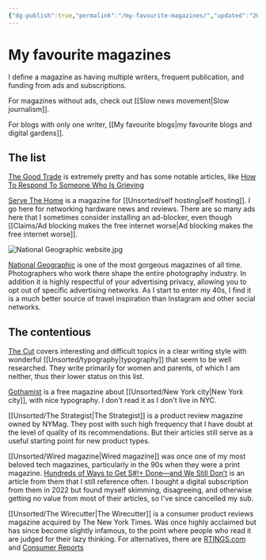 ```yaml
---
{"dg-publish":true,"permalink":"/my-favourite-magazines/","updated":"2025-05-04T09:22:58.244-07:00"}
---
```



# My favourite magazines

I define a magazine as having multiple writers, frequent publication, and funding from ads and subscriptions.

For magazines without ads, check out [[Slow news movement\|Slow journalism]].

For blogs with only one writer, [[My favourite blogs\|my favourite blogs and digital gardens]].

## The list

[The Good Trade](https://www.thegoodtrade.com/) is extremely pretty and has some notable articles, like [How To Respond To Someone Who Is Grieving](https://www.thegoodtrade.com/features/how-to-respond-to-someone-who-is-grieving/)

[Serve The Home](https://www.servethehome.com/) is a magazine for [[Unsorted/self hosting\|self hosting]]. I go here for networking hardware news and reviews. There are so many ads here that I sometimes consider installing an ad-blocker, even though [[Claims/Ad blocking makes the free internet worse\|Ad blocking makes the free internet worse]].

![National Geographic website.jpg](/img/user/Embeds/National%20Geographic%20website.jpg)

[National Geographic](https://www.nationalgeographic.com/) is one of the most gorgeous magazines of all time. Photographers who work there shape the entire photography industry. In addition it is highly respectful of your advertising privacy, allowing you to opt out of specific advertising networks. As I start to enter my 40s, I find it is a much better source of travel inspiration than Instagram and other social networks.

## The contentious

[The Cut](https://www.thecut.com/) covers interesting and difficult topics in a clear writing style with wonderful [[Unsorted/typography\|typography]] that seem to be well researched.  They write primarily for women and parents, of which I am neither, thus their lower status on this list.

[Gothamist](https://gothamist.com/) is a free magazine about [[Unsorted/New York city\|New York city]], with nice typography. I don't read it as I don't live in NYC.

[[Unsorted/The Strategist\|The Strategist]] is a product review magazine owned by NYMag. They post with such high frequency that I have doubt at the level of quality of its recommendations. But their articles still serve as a useful starting point for new product types.

[[Unsorted/Wired magazine\|Wired magazine]] was once one of my most beloved tech magazines, particularly in the 90s when they were a print magazine. [Hundreds of Ways to Get S#!+ Done—and We Still Don’t](https://www.wired.com/story/to-do-apps-failed-productivity-tools/) is an article from them that I still reference often. I bought a digital subscription from them in 2022 but found myself skimming, disagreeing, and otherwise getting no value from most of their articles, so I've since cancelled my sub.

[[Unsorted/The Wirecutter\|The Wirecutter]] is a consumer product reviews magazine acquired by The New York Times. Was once highly acclaimed but has since become slightly infamous, to the point where people who read it are judged for their lazy thinking. For alternatives, there are [RTINGS.com](https://www.rtings.com/) and [Consumer Reports](https://www.consumerreports.org/)
